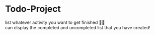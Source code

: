 # Todo-Project
list whatever activity you want to get finished 🌚🔥<br>
can display the completed and uncompleted list that you have created! 
